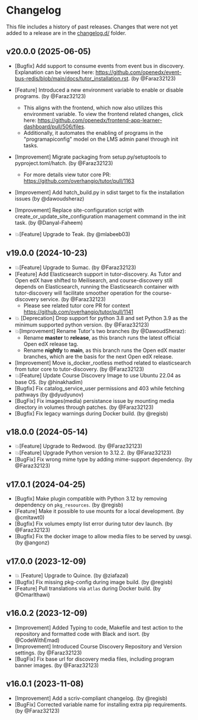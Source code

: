 # Changelog

This file includes a history of past releases. Changes that were not yet added to a release are in the [changelog.d/](./changelog.d) folder.

<!--
⚠️ DO NOT ADD YOUR CHANGES TO THIS FILE! (unless you want to modify existing changelog entries in this file)
Changelog entries are managed by scriv. After you have made some changes to this plugin, create a changelog entry with:

    scriv create

Edit and commit the newly-created file in changelog.d.

If you need to create a new release, create a separate commit just for that. It is important to respect these
instructions, because git commits are used to generate release notes:
  - Modify the version number in `__about__.py`.
  - Collect changelog entries with `scriv collect`
  - The title of the commit should be the same as the new version: "vX.Y.Z".
-->

<!-- scriv-insert-here -->

<a id='changelog-20.0.0'></a>
## v20.0.0 (2025-06-05)

- [Bugfix] Add support to consume events from event bus in discovery. Explanation can be viewed here: https://github.com/openedx/event-bus-redis/blob/main/docs/tutor_installation.rst. (by @Faraz32123)

- [Feature] Introduced a new environment variable to enable or disable programs. (by @Faraz32123)
  - This aligns with the frontend, which now also utilizes this environment variable. To view the frontend related changes, click here: https://github.com/openedx/frontend-app-learner-dashboard/pull/506/files.
  - Additionally, it automates the enabling of programs in the "programapiconfig" model on the LMS admin panel through init tasks.

- [Improvement] Migrate packaging from setup.py/setuptools to pyproject.toml/hatch. (by @Faraz32123)
  - For more details view tutor core PR: https://github.com/overhangio/tutor/pull/1163

- [Improvement] Add hatch_build.py in sdist target to fix the installation issues (by @dawoudsheraz)

- [Improvement] Replace site-configuration script with create_or_update_site_configuration management command in the init task. (by @Danyal-Faheem)

- 💥[Feature] Upgrade to Teak. (by @mlabeeb03)

<a id='changelog-19.0.0'></a>
## v19.0.0 (2024-10-23)

- 💥[Feature] Upgrade to Sumac. (by @Faraz32123)
- [Feature] Add Elasticsearch support in tutor-discovery. As Tutor and Open edX have shifted to Meilisearch, and course-discovery still depends on Elasticsearch, running the Elasticsearch container with tutor-discovery will facilitate smoother operation for the course-discovery service. (by @Faraz32123)
  - Please see related tutor core PR for context https://github.com/overhangio/tutor/pull/1141
- 💥 [Deprecation] Drop support for python 3.8 and set Python 3.9 as the minimum supported python version. (by @Faraz32123)
- 💥[Improvement] Rename Tutor's two branches (by @DawoudSheraz):
  * Rename **master** to **release**, as this branch runs the latest official Open edX release tag.
  * Rename **nightly** to **main**, as this branch runs the Open edX master branches, which are the basis for the next Open edX release.
- [Improvement] Move is_docker_rootless method related to elasticsearch from tutor core to tutor-discovery. (by @Faraz32123)
- 💥[Feature] Update Course Discovery Image to use Ubuntu 22.04 as base OS. (by @hinakhadim)
- [Bugfix] Fix catalog_service_user permissions and 403 while fetching pathways (by @dyudyunov)
- [BugFix] Fix images(media) persistance issue by mounting media directory in volumes through patches. (by @Faraz32123)
- [Bugfix] Fix legacy warnings during Docker build. (by @regisb)


<a id='changelog-18.0.0'></a>
## v18.0.0 (2024-05-14)

- 💥[Feature] Upgrade to Redwood. (by @Faraz32123)
- 💥[Feature] Upgrade Python version to 3.12.2. (by @Faraz32123)
- [BugFix] Fix wrong mime type by adding mime-support dependency. (by @Faraz32123)

<a id='changelog-17.0.1'></a>
## v17.0.1 (2024-04-25)

- [Bugfix] Make plugin compatible with Python 3.12 by removing dependency on `pkg_resources`. (by @regisb)
- [Feature] Make it possible to use mounts for a local development. (by @cmltawt0)
- [Bugfix] Fix volumes empty list error during tutor dev launch. (by @Faraz32123)
- [Bugfix] Fix the docker image to allow media files to be served by uwsgi. (by @angonz)

<a id='changelog-17.0.0'></a>
## v17.0.0 (2023-12-09)

- 💥 [Feature] Upgrade to Quince. (by @ziafazal)
- [Bugfix] Fix missing pkg-config during image build. (by @regisb)
- [Feature] Pull translations via `atlas` during Docker build. (by @OmarIthawi)

<a id='changelog-16.0.2'></a>
## v16.0.2 (2023-12-09)

- [Improvement] Added Typing to code, Makefile and test action to the repository and formatted code with Black and isort. (by @CodeWithEmad)
- [Improvement] Introduced Course Discovery Repository and Version settings. (by @Faraz32123)
- [BugFix] Fix base url for discovery media files, including program banner images. (by @Faraz32123)

<a id='changelog-16.0.1'></a>
## v16.0.1 (2023-11-08)

- [Improvement] Add a scriv-compliant changelog. (by @regisb)
- [BugFix] Corrected variable name for installing extra pip requirements. (by @Faraz32123)

